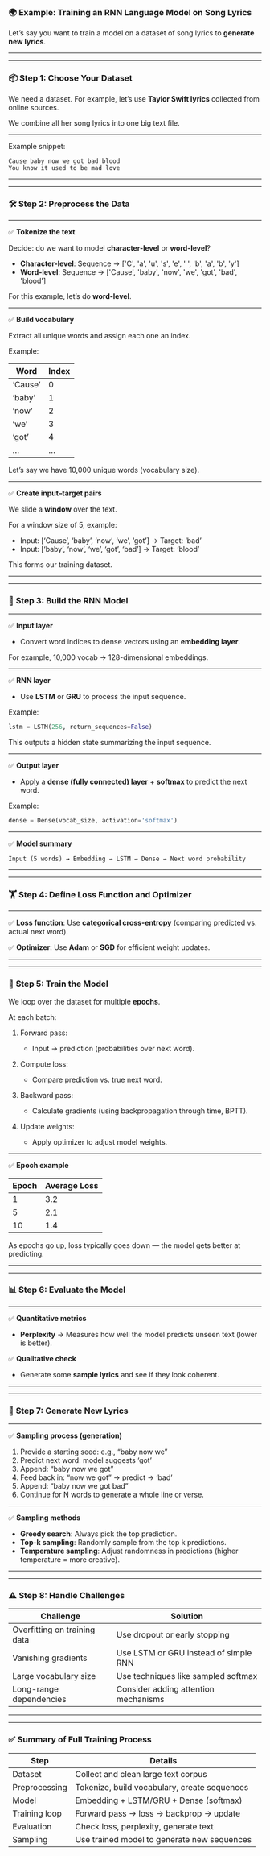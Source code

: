### 🌍 **Example: Training an RNN Language Model on Song Lyrics**

Let’s say you want to train a model on a dataset of song lyrics to **generate new lyrics**.

---

---

### 📦 **Step 1: Choose Your Dataset**

We need a dataset.
For example, let’s use **Taylor Swift lyrics** collected from online sources.

We combine all her song lyrics into one big text file.

---

Example snippet:

```
Cause baby now we got bad blood
You know it used to be mad love
```

---

---

### 🛠 **Step 2: Preprocess the Data**

---

✅ **Tokenize the text**

Decide: do we want to model **character-level** or **word-level**?

* **Character-level**: Sequence → \['C', 'a', 'u', 's', 'e', ' ', 'b', 'a', 'b', 'y']
* **Word-level**: Sequence → \['Cause', 'baby', 'now', 'we', 'got', 'bad', 'blood']

For this example, let’s do **word-level**.

---

✅ **Build vocabulary**

Extract all unique words and assign each one an index.

Example:

| Word    | Index |
| ------- | ----- |
| ‘Cause’ | 0     |
| ‘baby’  | 1     |
| ‘now’   | 2     |
| ‘we’    | 3     |
| ‘got’   | 4     |
| …       | …     |

Let’s say we have 10,000 unique words (vocabulary size).

---

✅ **Create input–target pairs**

We slide a **window** over the text.

For a window size of 5, example:

* Input: \[‘Cause’, ‘baby’, ‘now’, ‘we’, ‘got’] → Target: ‘bad’
* Input: \[‘baby’, ‘now’, ‘we’, ‘got’, ‘bad’] → Target: ‘blood’

This forms our training dataset.

---

---

### 🧠 **Step 3: Build the RNN Model**

---

✅ **Input layer**

* Convert word indices to dense vectors using an **embedding layer**.

For example, 10,000 vocab → 128-dimensional embeddings.

---

✅ **RNN layer**

* Use **LSTM** or **GRU** to process the input sequence.

Example:

```python
lstm = LSTM(256, return_sequences=False)
```

This outputs a hidden state summarizing the input sequence.

---

✅ **Output layer**

* Apply a **dense (fully connected) layer** + **softmax** to predict the next word.

Example:

```python
dense = Dense(vocab_size, activation='softmax')
```

---

✅ **Model summary**

```
Input (5 words) → Embedding → LSTM → Dense → Next word probability
```

---

---

### 🏋️ **Step 4: Define Loss Function and Optimizer**

---

✅ **Loss function**:
Use **categorical cross-entropy** (comparing predicted vs. actual next word).

✅ **Optimizer**:
Use **Adam** or **SGD** for efficient weight updates.

---

---

### 🔁 **Step 5: Train the Model**

We loop over the dataset for multiple **epochs**.

At each batch:

1. Forward pass:

   * Input → prediction (probabilities over next word).
2. Compute loss:

   * Compare prediction vs. true next word.
3. Backward pass:

   * Calculate gradients (using backpropagation through time, BPTT).
4. Update weights:

   * Apply optimizer to adjust model weights.

---

✅ **Epoch example**

| Epoch | Average Loss |
| ----- | ------------ |
| 1     | 3.2          |
| 5     | 2.1          |
| 10    | 1.4          |

As epochs go up, loss typically goes down — the model gets better at predicting.

---

---

### 📊 **Step 6: Evaluate the Model**

---

✅ **Quantitative metrics**

* **Perplexity** → Measures how well the model predicts unseen text (lower is better).

✅ **Qualitative check**

* Generate some **sample lyrics** and see if they look coherent.

---

---

### 🔮 **Step 7: Generate New Lyrics**

---

✅ **Sampling process (generation)**

1. Provide a starting seed: e.g., “baby now we”
2. Predict next word: model suggests ‘got’
3. Append: “baby now we got”
4. Feed back in: “now we got” → predict → ‘bad’
5. Append: “baby now we got bad”
6. Continue for N words to generate a whole line or verse.

---

✅ **Sampling methods**

* **Greedy search**: Always pick the top prediction.
* **Top-k sampling**: Randomly sample from the top k predictions.
* **Temperature sampling**: Adjust randomness in predictions (higher temperature = more creative).

---

---

### ⚠️ **Step 8: Handle Challenges**

| Challenge                    | Solution                              |
| ---------------------------- | ------------------------------------- |
| Overfitting on training data | Use dropout or early stopping         |
| Vanishing gradients          | Use LSTM or GRU instead of simple RNN |
| Large vocabulary size        | Use techniques like sampled softmax   |
| Long-range dependencies      | Consider adding attention mechanisms  |

---

---

### ✅ **Summary of Full Training Process**

| Step          | Details                                      |
| ------------- | -------------------------------------------- |
| Dataset       | Collect and clean large text corpus          |
| Preprocessing | Tokenize, build vocabulary, create sequences |
| Model         | Embedding + LSTM/GRU + Dense (softmax)       |
| Training loop | Forward pass → loss → backprop → update      |
| Evaluation    | Check loss, perplexity, generate text        |
| Sampling      | Use trained model to generate new sequences  |
